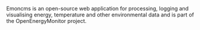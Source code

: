 Emoncms is an open-source web application for processing, logging and visualising energy, temperature and other environmental data and is part of the OpenEnergyMonitor project.   